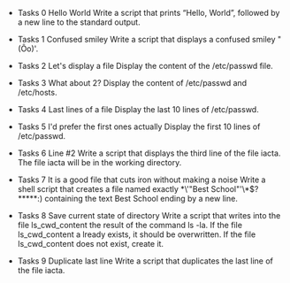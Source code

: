 - Tasks 0
   Hello World 
   Write a script that prints “Hello, World”, followed by a new line to the standard output.

- Tasks 1
  Confused smiley
  Write a script that displays a confused smiley "(Ôo)'.

- Tasks 2
  Let's display a file
  Display the content of the /etc/passwd file.

- Tasks 3
  What about 2?
  Display the content of /etc/passwd and /etc/hosts.

- Tasks 4
  Last lines of a file
  Display the last 10 lines of /etc/passwd.

- Tasks 5
  I'd prefer the first ones actually
  Display the first 10 lines of /etc/passwd.

- Tasks 6
  Line #2
  Write a script that displays the third line of the file iacta.
  The file iacta will be in the working directory.

- Tasks 7
  It is a good file that cuts iron without making a noise
  Write a shell script that creates a file named exactly \*\\'"Best School"\'\\*$\?\*\*\*\*\*:) containing the text Best  School ending by a new line.

- Tasks 8
  Save current state of directory
  Write a script that writes into the file ls_cwd_content the result of the command ls -la. If the file ls_cwd_content a  lready exists, it should be overwritten. If the file ls_cwd_content does not exist, create it.

- Tasks 9
  Duplicate last line
  Write a script that duplicates the last line of the file iacta.
